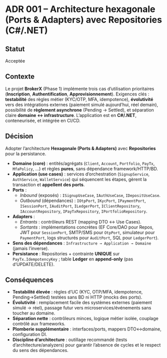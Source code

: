 # ADR 001 – Architecture hexagonale (Ports & Adapters) avec Repositories (C#/.NET)

## Statut
Acceptée

## Contexte
Le projet **BrokerX** (Phase 1) implémente trois cas d’utilisation prioritaires (**Inscription**, **Authentification**, **Approvisionnement**).
Exigences clés : **testabilité** des règles métier (KYC/OTP, MFA, idempotence), **évolutivité** vers des intégrations externes (paiement simulé aujourd’hui, réel demain), possibilité de **règlement asynchrone** (Pending → Settled), et séparation claire **domaine ↔ infrastructure**. L’application est en **C#/.NET**, conteneurisée, et intégrée en CI/CD.

## Décision
Adopter l’architecture **Hexagonale (Ports & Adapters)** avec **Repositories** pour la persistance.

* **Domaine (core)** : entités/agrégats (`Client`, `Account`, `Portfolio`, `PayTx`, `MfaPolicy`, …) et règles **pures**, sans dépendance framework/HTTP/BD.
* **Application (use cases)** : services d’orchestration (`SignupService`, `AuthService`, `WalletService`) qui séquencent les étapes, gèrent la transaction et **appellent des ports**.
* **Ports** :
  * *Inbound* (exposés) : `ISignupUseCase`, `IAuthUseCase`, `IDepositUseCase`.
  * *Outbound* (dépendances) : `IOtpPort`, `IKycPort`, `IPaymentPort`, `ISessionPort`, `IAuditPort`, `ILedgerPort`, `IClientRepository`, `IAccountRepository`, `IPayTxRepository`, `IPortfolioRepository`.
* **Adapters** :
  * *Entrants* : contrôleurs REST (mapping DTO ↔ Use Cases).
  * *Sortants* : implémentations concrètes (EF Core/DAO pour Repos, JWT pour `SessionPort`, SMTP/SMS pour `OtpPort`, simulateur pour `PaymentPort`, logs structurés pour `AuditPort`, SQL pour `LedgerPort`).
* **Sens des dépendances** : `Infrastructure → Application → Domaine` (jamais l’inverse).
* **Persistance** : Repositories + contrainte **UNIQUE** sur `PayTx.IdempotencyKey` ; table **Ledger** en **append-only** (pas d’UPDATE/DELETE).

## Conséquences
*  **Testabilité élevée** : règles d’UC (KYC, OTP/MFA, idempotence, Pending→Settled) testées sans BD ni HTTP (mocks des ports).
*  **Évolutivité** : remplacement facile des systèmes externes (paiement simulé → réel), passage futur vers microservices/événements sans toucher au domaine.
*  **Séparation nette** : contrôleurs minces, logique métier isolée, couplage contrôlé aux frameworks.
*  **Plomberie supplémentaire** : interfaces/ports, mappers DTO↔domaine, configuration DI.
*  **Discipline d’architecture** : outillage recommandé (tests d’architecture/analyzers) pour garantir l’absence de cycles et le respect du sens des dépendances.
